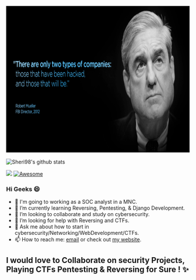 <img src="https://github.com/Sheri98/Sheri98/blob/main/548fae453086e729c1c3892c00a68a7a.png" alt="alt text" width="500" height="400">

![Sheri98's github stats](https://github-readme-stats.vercel.app/api?username=Sheri98&show_icons=true&theme=merko)

![](https://komarev.com/ghpvc/?username=Sheri98&color=blue)
[![Awesome](https://awesome.re/badge-flat2.svg)](https://awesome.re)




### Hi Geeks :smile:

- 🔭 I'm going to working as a SOC analyst in a MNC.
- 🌱 I’m currently learning Reversing, Pentesting, & Django Development. 
- 👯 I’m looking to collaborate and study on cybersecurity.
- 🤔 I’m looking for help with Reversing and CTFs.
- 💬 Ask me about how to start in cybersecurity/Networking/WebDevelopment/CTFs. 
- 📫 How to reach me: [email](mailto:shravankumarsheri39@protonmail.com) or check out [my website](https://sheri98.github.io).
## I would love to Collaborate on security Projects, Playing CTFs Pentesting & Reversing for Sure ! ✨

